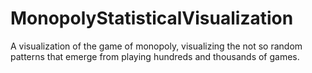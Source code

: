 # MonopolyStatisticalVisualization
 A visualization of the game of monopoly, visualizing the not so random patterns that emerge from playing hundreds and thousands of games.
